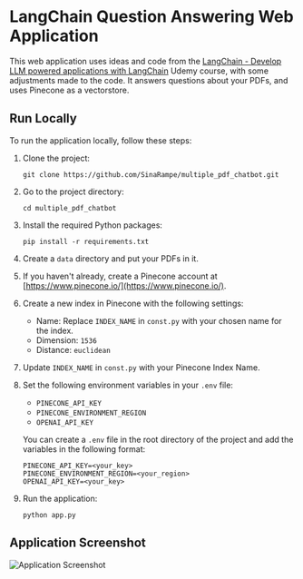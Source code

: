 # LangChain Question Answering Web Application

This web application uses ideas and code from the [LangChain - Develop LLM powered applications with LangChain](https://www.udemy.com/course/langchain/) Udemy course, with some adjustments made to the code. It answers questions about your PDFs, and uses Pinecone as a vectorstore.

## Run Locally

To run the application locally, follow these steps:

1. Clone the project:

   ```
   git clone https://github.com/SinaRampe/multiple_pdf_chatbot.git
   ```

2. Go to the project directory:

   ```
   cd multiple_pdf_chatbot
   ```

3. Install the required Python packages:

   ```
   pip install -r requirements.txt
   ```

4. Create a `data` directory and put your PDFs in it.

5. If you haven't already, create a Pinecone account at [https://www.pinecone.io/](https://www.pinecone.io/).

6. Create a new index in Pinecone with the following settings:

   - Name: Replace `INDEX_NAME` in `const.py` with your chosen name for the index.
   - Dimension: `1536`
   - Distance: `euclidean`

7. Update `INDEX_NAME` in `const.py` with your Pinecone Index Name.

8. Set the following environment variables in your `.env` file:

   - `PINECONE_API_KEY`
   - `PINECONE_ENVIRONMENT_REGION`
   - `OPENAI_API_KEY`

   You can create a `.env` file in the root directory of the project and add the variables in the following format:

   ```
   PINECONE_API_KEY=<your_key>
   PINECONE_ENVIRONMENT_REGION=<your_region>
   OPENAI_API_KEY=<your_key>
   ```

9. Run the application:

   ```
   python app.py
   ```

## Application Screenshot

![Application Screenshot](https://github.com/SinaRampe/multiple_pdf_chatbot/blob/main/pics/app.png)
